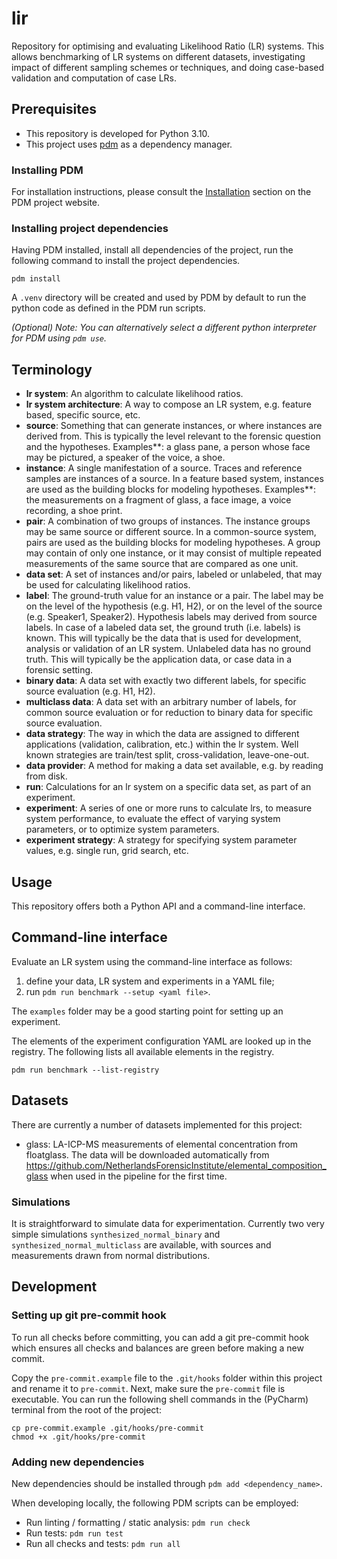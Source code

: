 lir
===========

Repository for optimising and evaluating Likelihood Ratio (LR) systems. This allows benchmarking of LR systems on 
different datasets, investigating impact of different sampling schemes or techniques, and doing case-based validation
and computation of case LRs.

Prerequisites
-----------
- This repository is developed for Python 3.10.
- This project uses [pdm](https://pdm-project.org/en/latest/) as a dependency manager.

### Installing PDM
For installation instructions, please consult the [Installation](https://pdm-project.org/en/latest/#installation)
section on the PDM project website.

### Installing project dependencies
Having PDM installed, install all dependencies of the project, run the following command to install the project
dependencies.

```shell
pdm install
```

A `.venv` directory will be created and used by PDM by default to run the python code as defined in the PDM run scripts.

*(Optional) Note: You can alternatively select a different python interpreter for PDM using `pdm use`.*

Terminology
-----------

- **lr system**: An algorithm to calculate likelihood ratios.
- **lr system architecture**: A way to compose an LR system, e.g. feature based, specific source, etc.
- **source**: Something that can generate instances, or where instances are derived from. This is typically the level
  relevant to the forensic question and the hypotheses. Examples**: a glass pane, a person whose face may be pictured, a
  speaker of the voice, a shoe.
- **instance**: A single manifestation of a source. Traces and reference samples are instances of a source. In a feature
  based system, instances are used as the building blocks for modeling hypotheses. Examples**: the measurements on a
  fragment of glass, a face image, a voice recording, a shoe print.
- **pair**: A combination of two groups of instances. The instance groups may be same source or different source. In a
  common-source system, pairs are used as the building blocks for modeling hypotheses. A group may contain of only one
  instance, or it may consist of multiple repeated measurements of the same source that are compared as one unit.
- **data set**: A set of instances and/or pairs, labeled or unlabeled, that may be used for calculating likelihood ratios.
- **label**: The ground-truth value for an instance or a pair. The label may be on the level of the hypothesis (e.g. H1,
  H2), or on the level of the source (e.g. Speaker1, Speaker2). Hypothesis labels may derived from source labels.
  In case of a labeled data set, the ground truth (i.e. labels) is known. This will typically be the data that is used
  for development, analysis or validation of an LR system. Unlabeled data has no ground truth. This will typically be
  the application data, or case data in a forensic setting.
- **binary data**: A data set with exactly two different labels, for specific source evaluation (e.g. H1, H2).
- **multiclass data**: A data set with an arbitrary number of labels, for common source evaluation or for reduction to
  binary data for specific source evaluation.
- **data strategy**: The way in which the data are assigned to different applications (validation, calibration, etc.) within
  the lr system. Well known strategies are train/test split, cross-validation, leave-one-out.
- **data provider**: A method for making a data set available, e.g. by reading from disk.
- **run**: Calculations for an lr system on a specific data set, as part of an experiment.
- **experiment**: A series of one or more runs to calculate lrs, to measure system performance, to evaluate the effect of
  varying system parameters, or to optimize system parameters.
- **experiment strategy**: A strategy for specifying system parameter values, e.g. single run, grid search, etc.


Usage
-----

This repository offers both a Python API and a command-line interface.


Command-line interface
----------------------

Evaluate an LR system using the command-line interface as follows:
1. define your data, LR system and experiments in a YAML file;
2. run `pdm run benchmark --setup <yaml file>`.

The `examples` folder may be a good starting point for setting up an experiment.

The elements of the experiment configuration YAML are looked up in the registry. The following lists all available
elements in the registry.

```commandline
pdm run benchmark --list-registry
```


Datasets
--------
There are currently a number of datasets implemented for this project:

- glass: LA-ICP-MS measurements of elemental concentration from floatglass. The data will be downloaded automatically from https://github.com/NetherlandsForensicInstitute/elemental_composition_glass when used in the pipeline for the first time.

### Simulations
It is straightforward to simulate data for experimentation. Currently two very simple simulations
`synthesized_normal_binary` and `synthesized_normal_multiclass` are available, with sources and measurements drawn from
normal distributions.


Development
-----------

### Setting up git pre-commit hook
To run all checks before committing, you can add a git pre-commit hook which ensures all checks and balances are green
before making a new commit.

Copy the `pre-commit.example` file to the `.git/hooks` folder within this project and rename it to `pre-commit`. 
Next, make sure the `pre-commit` file is executable. You can run the following shell commands in the (PyCharm) terminal
from the root of the project:

```shell
cp pre-commit.example .git/hooks/pre-commit
chmod +x .git/hooks/pre-commit
```

### Adding new dependencies
New dependencies should be installed through `pdm add <dependency_name>`.

When developing locally, the following PDM scripts can be employed:
- Run linting / formatting / static analysis: `pdm run check`
- Run tests: `pdm run test`
- Run all checks and tests: `pdm run all`
